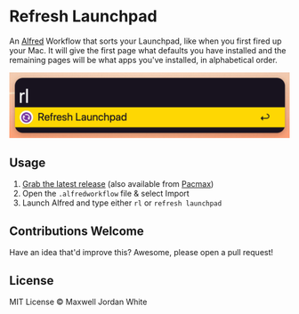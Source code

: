 # Refresh Launchpad

An [Alfred](https://alfredapp.com) Workflow that sorts your Launchpad, like when you first fired up your Mac. It will give the first page what defaults you have installed and the remaining pages will be what apps you've installed, in alphabetical order.

![Refresh Launchpad](refresh-launchpad-preview-image.png "Refresh Launchpad for Alfred")

## Usage

1. [Grab the latest release](https://github.com/maxwelljordanwhite/Refresh-Launchpad/releases) (also available from [Pacmax](https://pacmax.org/pac/maxwelljordanwhite-refresh-launchpad/))
2. Open the `.alfredworkflow` file & select Import
3. Launch Alfred and type either `rl` or `refresh launchpad`

## Contributions Welcome

Have an idea that'd improve this? Awesome, please open a pull request!

## License

MIT License © Maxwell Jordan White
